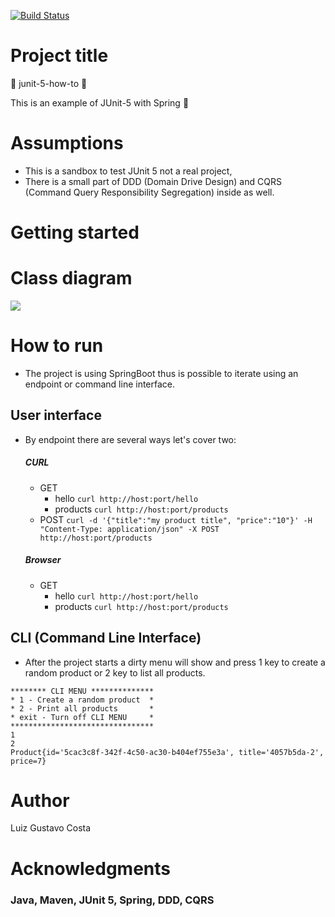 [![Build Status](https://travis-ci.org/luizgustavocosta/junit-5-how-to.svg?branch=master)](https://travis-ci.org/luizgustavocosta/junit-5-how-to)

# Project title 
:vertical_traffic_light: junit-5-how-to :vertical_traffic_light:

This is an example of JUnit-5 with Spring :high_brightness:

# Assumptions

* This is a sandbox to test JUnit 5 not a real project,
* There is a small part of DDD (Domain Drive Design) and CQRS (Command Query Responsibility Segregation) inside as well.

# Getting started

# Class diagram

[![](https://mermaid.ink/img/eyJjb2RlIjoic2VxdWVuY2VEaWFncmFtXG5DbGllbnQtPj4rUmVzdC9DTEk6IEhlbGxvIEpvaG4sIGhvdyBhcmUgeW91P1xuUmVzdC9DTEktPj4rSGFuZGxlcjogSm9obiwgY2FuIHlvdSBoZWFyIG1lP1xuUmVzdC9DTEktLT4-LUhhbmRsZXI6IEhpIEFsaWNlLCBJIGNhbiBoZWFyIHlvdSFcbkhhbmRsZXItLT4-LUFkYXB0ZXI6IEkgZmVlbCBncmVhdCFcbkFkYXB0ZXItLT4-K1NlcnZpY2U6IHNhdmVcblNlcnZpY2UtLT4-K1JlcG9zaXRvcnk6IEkgZmVlbCBncmVhdCBfKCFcblJlcG9zaXRvcnktLT4-K0RhdGFiYXNlOiBJIGZlZWwgZ3JlYXQgXyghXG4gIFxuXHRcdFx0XHRcdCIsIm1lcm1haWQiOnsidGhlbWUiOiJkYXJrIn19)](https://mermaid-js.github.io/mermaid-live-editor/#/edit/eyJjb2RlIjoic2VxdWVuY2VEaWFncmFtXG5DbGllbnQtPj4rUmVzdC9DTEk6IEhlbGxvIEpvaG4sIGhvdyBhcmUgeW91P1xuUmVzdC9DTEktPj4rSGFuZGxlcjogSm9obiwgY2FuIHlvdSBoZWFyIG1lP1xuUmVzdC9DTEktLT4-LUhhbmRsZXI6IEhpIEFsaWNlLCBJIGNhbiBoZWFyIHlvdSFcbkhhbmRsZXItLT4-LUFkYXB0ZXI6IEkgZmVlbCBncmVhdCFcbkFkYXB0ZXItLT4-K1NlcnZpY2U6IHNhdmVcblNlcnZpY2UtLT4-K1JlcG9zaXRvcnk6IEkgZmVlbCBncmVhdCBfKCFcblJlcG9zaXRvcnktLT4-K0RhdGFiYXNlOiBJIGZlZWwgZ3JlYXQgXyghXG4gIFxuXHRcdFx0XHRcdCIsIm1lcm1haWQiOnsidGhlbWUiOiJkYXJrIn19)
  
					

# How to run

* The project is using SpringBoot thus is possible to iterate using an endpoint or command line interface.

## User interface

* By endpoint there are several ways let's cover two:
  ##### CURL
  * GET
    - hello
        ``curl http://host:port/hello``
    - products 
        ``curl http://host:port/products``
  * POST
  ``curl -d '{"title":"my product title", "price":"10"}' -H "Content-Type: application/json" -X POST http://host:port/products``
  
  ##### Browser
  * GET
    - hello
        ``curl http://host:port/hello``
    - products 
        ``curl http://host:port/products``

## CLI (Command Line Interface)

* After the project starts a dirty menu will show and press 1 key to create a random product or 2 key to list all products. 
````console
******** CLI MENU **************
* 1 - Create a random product  *
* 2 - Print all products       *
* exit - Turn off CLI MENU     *
********************************
1
2
Product{id='5cac3c8f-342f-4c50-ac30-b404ef755e3a', title='4057b5da-2', price=7}
````

# Author

Luiz Gustavo Costa

# Acknowledgments
### Java, Maven, JUnit 5, Spring, DDD, CQRS
